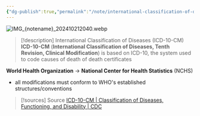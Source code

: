 ```yaml
---
{"dg-publish":true,"permalink":"/note/international-classification-of-diseases/","tags":["healthcare","note"]}
---
```


![IMG_{notename}_202410212040.webp](/img/user/99%20-%20Extras/Attachments/note/International%20Classification%20of%20Diseases/IMG_%7Bnotename%7D_202410212040.webp)
> [!description] International Classification of Diseases (ICD-10-CM)
> **ICD-10-CM** (**International Classification of Diseases, Tenth Revision, Clinical Modification**) is based on ICD-10, the system used to code causes of death of death certificates

**World Health Organization** → **National Center for Health Statistics** (NCHS)
- all modifications must conform to WHO's established structures/conventions

> [!sources] Source
> [ICD-10-CM | Classification of Diseases, Functioning, and Disability | CDC](https://www.cdc.gov/nchs/icd/icd-10-cm/index.html)
